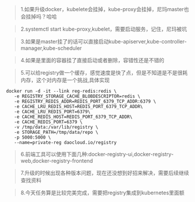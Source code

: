 >1.如果升级docker，kubelete会挂掉，kube-proxy会挂掉，尼玛master也会挂掉吗？哈哈

>2.systemctl start kube-proxy,kubelet，需要启动服务，记住，尼玛被坑

>3.如果是master挂了的话可以直接启动kube-apiserver,kube-controller-manager,kube-scheduler

>4.如果是里面的容器挂了直接启动或者删除，容错性还是不错的

>5.可以给registry做一个缓存，感觉速度是快了点，但是不知道是不是很耗内存，这个对内存是一个挑战,具体实现
```shell
docker run -d -it --link reg-redis:redis \
   -e REGISTRY_STORAGE_CACHE_BLOBDESCRIPTOR=redis \
   -e REGISTRY_REDIS_ADDR=REDIS_PORT_6379_TCP_ADDR:6379 \
   -e CACHE_LRU_REDIS_HOST=REDIS_PORT_6379_TCP_ADDR\
   -e CACHE_LRU_REDIS_PORT=6379\
   -e CACHE_REDIS_HOST=REDIS_PORT_6379_TCP_ADDR\
   -e CACHE_REDIS_PORT=6379 \
   -v /tmp/data:/var/lib/registry \
   -e STORAGE_PATH=/tmp/data/repo \
   -p 5000:5000 \
   --name=private-reg daocloud.io/registry
```

>6.前端工具可以使用下面几种:docker-registry-ui,docker-registry-web,docker-registry-frontend

>7.升级的时候出现各种版本问题，现在还没想到好招来解决，需要后续继续查找资料

>8.今天任务算是比较完美完成，需要把registry集成到kubernetes里面额

